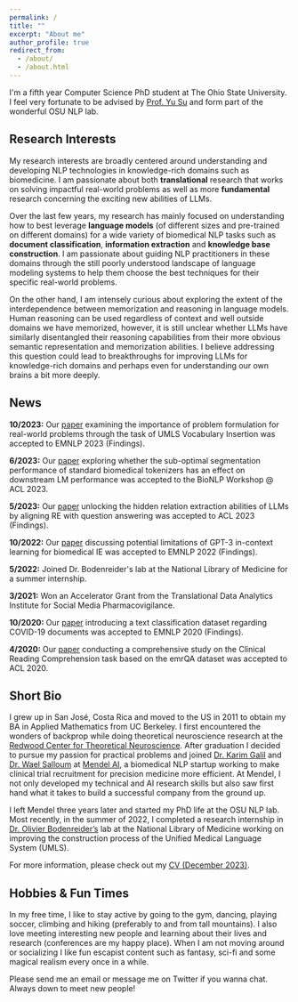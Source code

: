 ```yaml
---
permalink: /
title: ""
excerpt: "About me"
author_profile: true
redirect_from: 
  - /about/
  - /about.html
---
```


I'm a fifth year Computer Science PhD student at The Ohio State University. 
I feel very fortunate to be advised by [Prof. Yu Su](https://ysu1989.github.io/) and form part of the wonderful OSU NLP lab.

## Research Interests

My research interests are broadly centered around understanding and developing NLP technologies in knowledge-rich domains such as biomedicine. I am passionate about both **translational** research that works on solving impactful real-world problems as well as more **fundamental** research concerning the exciting new abilities of LLMs.

Over the last few years, my research has mainly focused on understanding how to best leverage **language models** (of different 
sizes and pre-trained on different domains) for a wide variety of biomedical NLP tasks such as **document classification**, **information extraction** and **knowledge base construction**. I am passionate about guiding NLP practitioners in these domains through the still poorly understood landscape of language modeling systems to help them choose the best techniques for their specific real-world problems.

On the other hand, I am intensely curious about exploring the extent of the interdependence between memorization and reasoning in language models.  Human reasoning can be used regardless of context and well outside domains we have memorized, however, it is still unclear whether LLMs have similarly disentangled their reasoning capabilities from their more obvious semantic representation and memorization abilities. I believe addressing this question could lead to breakthroughs for improving LLMs for knowledge-rich domains and perhaps even for understanding our own brains a bit more deeply.

## News

<b>10/2023:</b> Our [paper](https://arxiv.org/abs/2311.15106.pdf) examining the importance of problem formulation for real-world problems through the task of UMLS Vocabulary Insertion was accepted to EMNLP 2023 (Findings).

<b>6/2023:</b> Our [paper](https://arxiv.org/pdf/2306.17649.pdf) exploring whether the sub-optimal segmentation performance of standard biomedical tokenizers has an effect on downstream LM performance was accepted to the BioNLP Workshop @ ACL 2023.<br>

<b>5/2023:</b> Our [paper](https://arxiv.org/pdf/2305.11159.pdf) unlocking the hidden relation extraction abilities of LLMs by aligning RE with question answering was accepted to ACL 2023 (Findings).<br>

<b>10/2022:</b> Our [paper](https://arxiv.org/pdf/2203.08410.pdf) discussing potential limitations of GPT-3 in-context learning for biomedical IE was accepted to EMNLP 2022 (Findings). <br>

<b>5/2022:</b> Joined Dr. Bodenreider's lab at the National Library of Medicine for a summer internship. <br>

<b>3/2021:</b> Won an Accelerator Grant from the Translational Data Analytics Institute for Social Media Pharmacovigilance. <br>

<b>10/2020:</b> Our [paper](https://aclanthology.org/2020.findings-emnlp.332/) introducing a text classification dataset regarding COVID-19 documents was accepted to EMNLP 2020 (Findings). <br>

<b>4/2020:</b> Our [paper]( http://aclanthology.lst.uni-saarland.de/2020.acl-main.410.pdf) conducting a comprehensive study on the Clinical Reading Comprehension task based on the emrQA dataset was accepted to ACL 2020. <br>

## Short Bio

I grew up in San José, Costa Rica and moved to the US in 2011 to obtain my BA in Applied Mathematics from UC Berkeley.
I first encountered the wonders of backprop while doing theoretical neuroscience research at the [Redwood Center for Theoretical Neuroscience](https://redwood.berkeley.edu/). 
After graduation I decided to pursue my passion for practical problems and joined
[Dr. Karim Galil](https://www.linkedin.com/in/karim-galil-m-d-83a2b258/) 
and [Dr. Wael Salloum](https://www.linkedin.com/in/waelsalloum/) at [Mendel AI](https://www.mendel.ai/), 
a biomedical NLP startup working to make clinical trial recruitment for precision medicine more efficient.
At Mendel, I not only developed my technical and AI research skills but also saw first hand 
what it takes to build a successful company from the ground up. 

I left Mendel three years later and started my PhD life at the OSU NLP lab. 
Most recently, in the summer of 2022, I completed a research internship in [Dr. Olivier Bodenreider’s](https://www.nlm.nih.gov/research/researchstaff/BodenreiderOlivier.html) 
lab at the National Library of Medicine working on improving the construction process of the Unified Medical Language System (UMLS). 

For more information, please check out my [CV (December 2023)](https://bernaljg.github.io/files/Bernal_Jimenez_CV__December_2023_.pdf).

## Hobbies & Fun Times

In my free time, I like to stay active by going to the gym, dancing, playing soccer, climbing and hiking (preferably to 
and from tall mountains). I also love meeting interesting new people and learning about their lives and research (conferences are my 
happy place). When I am not moving around or socializing I like fun escapist content such as fantasy, 
sci-fi and some magical realism every once in a while.

Please send me an email or message me on Twitter if you wanna chat. Always down to meet new people!

